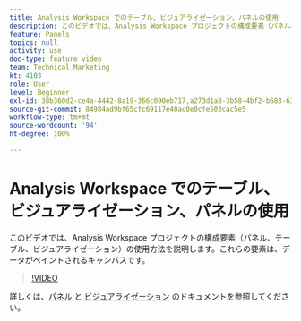 ```yaml
---
title: Analysis Workspace でのテーブル、ビジュアライゼーション、パネルの使用
description: このビデオでは、Analysis Workspace プロジェクトの構成要素（パネル、テーブル、ビジュアライゼーション）の使用方法を説明します。これらの要素は、データがペイントされるキャンバスです。
feature: Panels
topics: null
activity: use
doc-type: feature video
team: Technical Marketing
kt: 4103
role: User
level: Beginner
exl-id: 38b360d2-ce4a-4442-8a19-366c090eb717,a273d1a8-3b58-4bf2-b683-638d26a1cc4e
source-git-commit: 84984ad9bf65cfc69117e40ac0e0cfe503cac5e5
workflow-type: tm+mt
source-wordcount: '94'
ht-degree: 100%

---
```


# Analysis Workspace でのテーブル、ビジュアライゼーション、パネルの使用

このビデオでは、Analysis Workspace プロジェクトの構成要素（パネル、テーブル、ビジュアライゼーション）の使用方法を説明します。これらの要素は、データがペイントされるキャンバスです。

>[!VIDEO](https://video.tv.adobe.com/v/34736/?quality=12&learn=on&captions=jpn)

詳しくは、[パネル](https://experienceleague.adobe.com/docs/analytics/analyze/analysis-workspace/panels/panels.html?lang=ja) と [ビジュアライゼーション](https://experienceleague.adobe.com/docs/analytics/analyze/analysis-workspace/visualizations/freeform-analysis-visualizations.html?lang=ja) のドキュメントを参照してください。

